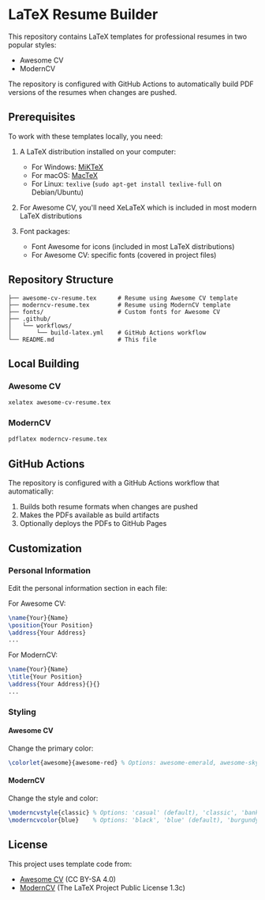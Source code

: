 # LaTeX Resume Builder

This repository contains LaTeX templates for professional resumes in two popular styles:
- Awesome CV
- ModernCV

The repository is configured with GitHub Actions to automatically build PDF versions of the resumes when changes are pushed.

## Prerequisites

To work with these templates locally, you need:

1. A LaTeX distribution installed on your computer:
   - For Windows: [MiKTeX](https://miktex.org/download)
   - For macOS: [MacTeX](https://www.tug.org/mactex/)
   - For Linux: `texlive` (`sudo apt-get install texlive-full` on Debian/Ubuntu)

2. For Awesome CV, you'll need XeLaTeX which is included in most modern LaTeX distributions

3. Font packages:
   - Font Awesome for icons (included in most LaTeX distributions)
   - For Awesome CV: specific fonts (covered in project files)

## Repository Structure

```
├── awesome-cv-resume.tex      # Resume using Awesome CV template
├── moderncv-resume.tex        # Resume using ModernCV template
├── fonts/                     # Custom fonts for Awesome CV
├── .github/
│   └── workflows/
│       └── build-latex.yml    # GitHub Actions workflow
└── README.md                  # This file
```

## Local Building

### Awesome CV

```bash
xelatex awesome-cv-resume.tex
```

### ModernCV

```bash
pdflatex moderncv-resume.tex
```

## GitHub Actions

The repository is configured with a GitHub Actions workflow that automatically:

1. Builds both resume formats when changes are pushed
2. Makes the PDFs available as build artifacts
3. Optionally deploys the PDFs to GitHub Pages

## Customization

### Personal Information

Edit the personal information section in each file:

For Awesome CV:
```latex
\name{Your}{Name}
\position{Your Position}
\address{Your Address}
...
```

For ModernCV:
```latex
\name{Your}{Name}
\title{Your Position}
\address{Your Address}{}{}
...
```

### Styling

#### Awesome CV

Change the primary color:
```latex
\colorlet{awesome}{awesome-red} % Options: awesome-emerald, awesome-skyblue, awesome-red, awesome-pink, awesome-orange, awesome-nephritis, awesome-concrete, awesome-darknight
```

#### ModernCV

Change the style and color:
```latex
\moderncvstyle{classic} % Options: 'casual' (default), 'classic', 'banking', 'oldstyle' and 'fancy'
\moderncvcolor{blue}    % Options: 'black', 'blue' (default), 'burgundy', 'green', 'grey', 'orange', 'purple' and 'red'
```

## License

This project uses template code from:
- [Awesome CV](https://github.com/posquit0/Awesome-CV) (CC BY-SA 4.0)
- [ModernCV](https://github.com/moderncv/moderncv) (The LaTeX Project Public License 1.3c)
